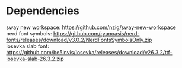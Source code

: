 # Dependencies

sway new workspace: https://github.com/nzig/sway-new-workspace \
nerd font symbols: https://github.com/ryanoasis/nerd-fonts/releases/download/v3.0.2/NerdFontsSymbolsOnly.zip \
iosevka slab font: https://github.com/be5invis/Iosevka/releases/download/v26.3.2/ttf-iosevka-slab-26.3.2.zip
